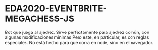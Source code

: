 # EDA2020-EVENTBRITE-MEGACHESS-JS
Bot que juega al ajedrez. Sirve perfectamente para ajedrez común, con algunas modificaciones mínimas
Pero este, en particular, es con reglas especiales.
No está hecho para que corra en node, sino en el navegador. 
